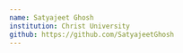 ```yaml
---
name: Satyajeet Ghosh
institution: Christ University
github: https://github.com/SatyajeetGhosh
---
```


